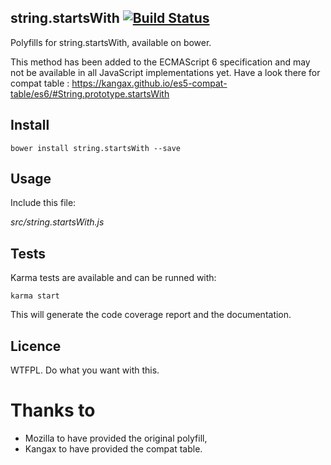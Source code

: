 ## string.startsWith  [![Build Status](https://travis-ci.org/MathRobin/ngTools.notify.png?branch=master)](https://travis-ci.org/MathRobin/ngTools.notify)

Polyfills for string.startsWith, available on bower.

This method has been added to the ECMAScript 6 specification and may not be available in all JavaScript implementations yet. Have a look there for compat table : https://kangax.github.io/es5-compat-table/es6/#String.prototype.startsWith

## Install

    bower install string.startsWith --save

## Usage

Include this file:

*src/string.startsWith.js*

## Tests

Karma tests are available and can be runned with:

    karma start

This will generate the code coverage report and the documentation.

## Licence

WTFPL. Do what you want with this.

# Thanks to

- Mozilla to have provided the original polyfill,
- Kangax to have provided the compat table.